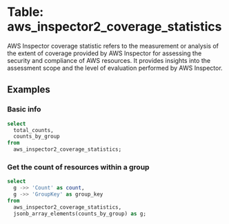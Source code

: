 # Table: aws_inspector2_coverage_statistics

AWS Inspector coverage statistic refers to the measurement or analysis of the extent of coverage provided by AWS Inspector for assessing the security and compliance of AWS resources. It provides insights into the assessment scope and the level of evaluation performed by AWS Inspector.


## Examples

### Basic info

```sql
select
  total_counts,
  counts_by_group
from
  aws_inspector2_coverage_statistics;
```

### Get the count of resources within a group

```sql
select
  g ->> 'Count' as count,
  g ->> 'GroupKey' as group_key
from
  aws_inspector2_coverage_statistics,
  jsonb_array_elements(counts_by_group) as g;
```